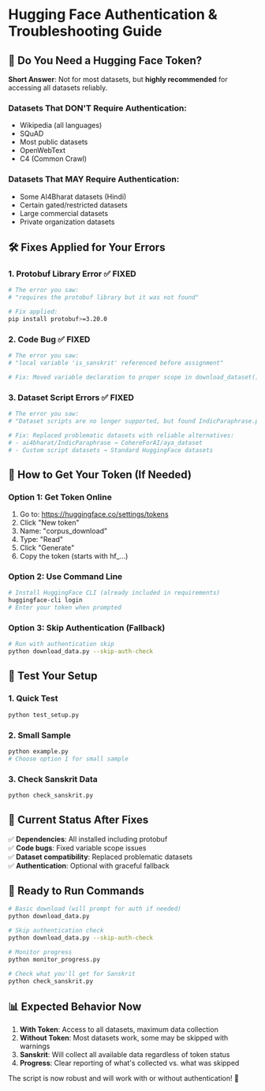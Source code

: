 # Hugging Face Authentication & Troubleshooting Guide

## 🔐 Do You Need a Hugging Face Token?

**Short Answer**: Not for most datasets, but **highly recommended** for accessing all datasets reliably.

### Datasets That DON'T Require Authentication:
- Wikipedia (all languages)
- SQuAD
- Most public datasets
- OpenWebText
- C4 (Common Crawl)

### Datasets That MAY Require Authentication:
- Some AI4Bharat datasets (Hindi)
- Certain gated/restricted datasets
- Large commercial datasets
- Private organization datasets

## 🛠️ Fixes Applied for Your Errors

### 1. **Protobuf Library Error** ✅ FIXED
```bash
# The error you saw:
# "requires the protobuf library but it was not found"

# Fix applied:
pip install protobuf>=3.20.0
```

### 2. **Code Bug** ✅ FIXED
```bash
# The error you saw:
# "local variable 'is_sanskrit' referenced before assignment"

# Fix: Moved variable declaration to proper scope in download_dataset()
```

### 3. **Dataset Script Errors** ✅ FIXED
```bash
# The error you saw:
# "Dataset scripts are no longer supported, but found IndicParaphrase.py"

# Fix: Replaced problematic datasets with reliable alternatives:
# - ai4bharat/IndicParaphrase → CohereForAI/aya_dataset
# - Custom script datasets → Standard HuggingFace datasets
```

## 🚀 How to Get Your Token (If Needed)

### Option 1: Get Token Online
1. Go to: https://huggingface.co/settings/tokens
2. Click "New token"
3. Name: "corpus_download"
4. Type: "Read"
5. Click "Generate"
6. Copy the token (starts with hf_...)

### Option 2: Use Command Line
```bash
# Install HuggingFace CLI (already included in requirements)
huggingface-cli login
# Enter your token when prompted
```

### Option 3: Skip Authentication (Fallback)
```bash
# Run with authentication skip
python download_data.py --skip-auth-check
```

## 🧪 Test Your Setup

### 1. Quick Test
```bash
python test_setup.py
```

### 2. Small Sample
```bash
python example.py
# Choose option 1 for small sample
```

### 3. Check Sanskrit Data
```bash
python check_sanskrit.py
```

## 🔄 Current Status After Fixes

✅ **Dependencies**: All installed including protobuf  
✅ **Code bugs**: Fixed variable scope issues  
✅ **Dataset compatibility**: Replaced problematic datasets  
✅ **Authentication**: Optional with graceful fallback  

## 🎯 Ready to Run Commands

```bash
# Basic download (will prompt for auth if needed)
python download_data.py

# Skip authentication check
python download_data.py --skip-auth-check

# Monitor progress
python monitor_progress.py

# Check what you'll get for Sanskrit
python check_sanskrit.py
```

## 📊 Expected Behavior Now

1. **With Token**: Access to all datasets, maximum data collection
2. **Without Token**: Most datasets work, some may be skipped with warnings
3. **Sanskrit**: Will collect all available data regardless of token status
4. **Progress**: Clear reporting of what's collected vs. what was skipped

The script is now robust and will work with or without authentication! 🎉
